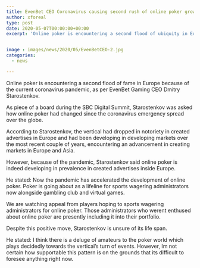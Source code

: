 ```yaml
---
title: EvenBet CEO Coronavirus causing second rush of online poker growth
author: xforeal 
type: post
date: 2020-05-07T00:00:00+00:00
excerpt: 'Online poker is encountering a second flood of ubiquity in Europe because of the current coronavirus pandemic, as indicated by EvenBet Gaming CEO Dmitry Starostenkov '


image : images/news/2020/05/EvenBetCEO-2.jpg
categories:
  - news

---
```

Online poker is encountering a second flood of fame in Europe because of the current coronavirus pandemic, as per EvenBet Gaming CEO Dmitry Starostenkov. 

As piece of a board during the SBC Digital Summit, Starostenkov was asked how online poker had changed since the coronavirus emergency spread over the globe. 

According to Starostenkov, the vertical had dropped in notoriety in created advertises in Europe and had been developing in developing markets over the most recent couple of years, encountering an advancement in creating markets in Europe and Asia. 

However, because of the pandemic, Starostenkov said online poker is indeed developing in prevalence in created advertises inside Europe. 

He stated: Now the pandemic has accelerated the development of online poker. Poker is going about as a lifeline for sports wagering administrators now alongside gambling club and virtual games. 

We are watching appeal from players hoping to sports wagering administrators for online poker. Those administrators who werent enthused about online poker are presently including it into their portfolio. 

Despite this positive move, Starostenkov is unsure of its life span. 

He stated: I think there is a deluge of amateurs to the poker world which plays decidedly towards the vertical&#8217;s turn of events. However, Im not certain how supportable this pattern is on the grounds that its difficult to foresee anything right now.